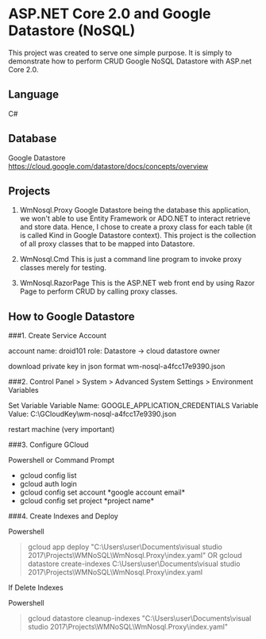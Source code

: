 # ASP.NET Core 2.0 and Google Datastore (NoSQL)
This project was created to serve one simple purpose.
It is simply to demonstrate how to perform CRUD Google NoSQL Datastore with ASP.net Core 2.0.

## Language
C#

## Database 
Google Datastore
https://cloud.google.com/datastore/docs/concepts/overview

## Projects
1. WmNosql.Proxy
Google Datastore being the database this application, we won't able to use Entity Framework or ADO.NET to interact retrieve and store data.
Hence, I chose to create a proxy class for each table (it is called Kind in Google Datastore context).
This project is the collection of all proxy classes that to be mapped into Datastore.

2. WmNosql.Cmd
This is just a command line program to invoke proxy classes merely for testing.

3. WmNosql.RazorPage
This is the ASP.NET web front end by using Razor Page to perform CRUD by calling proxy classes.

## How to Google Datastore

###1. Create Service Account

account name: droid101
role: Datastore -> cloud datastore owner

download private key in json format
wm-nosql-a4fcc17e9390.json

###2. Control Panel > System > Advanced System Settings > Environment Variables

Set Variable
Variable Name: GOOGLE_APPLICATION_CREDENTIALS
Variable Value: C:\GCloudKey\wm-nosql-a4fcc17e9390.json

restart machine (very important)

###3. Configure GCloud

Powershell or Command Prompt

- gcloud config list
- gcloud auth login
- gcloud config set account \*google account email\*
- gcloud config set project \*project name\*

###4. Create Indexes and Deploy

Powershell
> gcloud app deploy "C:\Users\user\Documents\visual studio 2017\Projects\WMNoSQL\WmNosql.Proxy\index.yaml"
OR
> gcloud datastore create-indexes C:\Users\user\Documents\visual studio 2017\Projects\WMNoSQL\WmNosql.Proxy\index.yaml

    
If Delete Indexes

Powershell
> gcloud datastore cleanup-indexes "C:\Users\user\Documents\visual studio 2017\Projects\WMNoSQL\WmNosql.Proxy\index.yaml"
